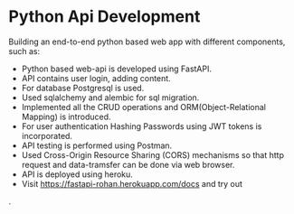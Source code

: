 # Python Api Development

Building an end-to-end python based web app with different components, such as:
- Python based web-api is developed using FastAPI.
- API contains user login, adding content. 
- For database Postgresql is used. 
- Used sqlalchemy and alembic for sql migration.
- Implemented all the CRUD operations and ORM(Object-Relational Mapping) is introduced.
- For user authentication Hashing Passwords using JWT tokens is incorporated.
- API testing is performed using Postman.
- Used Cross-Origin Resource Sharing (CORS) mechanisms so that http request and data-tramsfer can be done via web browser.
- API is deployed using heroku.
- Visit https://fastapi-rohan.herokuapp.com/docs and try out


.